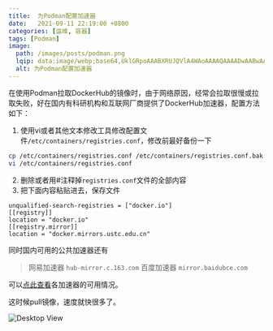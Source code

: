 ```yaml
---
title:  为Podman配置加速器
date:   2021-09-11 22:19:00 +0800
categories: [运维, 容器]
tags: [Podman]
image:
  path: /images/posts/podman.png
  lqip: data:image/webp;base64,UklGRpoAAABXRUJQVlA4WAoAAAAQAAAADwAABwAAQUxQSDIAAAARL0AmbZurmr57yyIiqE8oiG0bejIYEQTgqiDA9vqnsUSI6H+oAERp2HZ65qP/VIAWAFZQOCBCAAAA8AEAnQEqEAAIAAVAfCWkAALp8sF8rgRgAP7o9FDvMCkMde9PK7euH5M1m6VWoDXf2FkP3BqV0ZYbO6NA/VFIAAAA
  alt: 为Podman配置加速器
---
```


在使用Podman拉取DockerHub的镜像时，由于网络原因，经常会拉取很慢或拉取失败，好在国内有科研机构和互联网厂商提供了DockerHub加速器，配置方法如下：

1. 使用vi或者其他文本修改工具修改配置文件`/etc/containers/registries.conf`，修改前最好备份一下
```bash
cp /etc/containers/registries.conf /etc/containers/registries.conf.bak
vi /etc/containers/registries.conf
```

2. 删除或者用#注释掉`registries.conf`文件的全部内容
3. 把下面内容粘贴进去，保存文件
```
unqualified-search-registries = ["docker.io"]
[[registry]]
location = "docker.io"
[[registry.mirror]]
location = "docker.mirrors.ustc.edu.cn"
```
同时国内可用的公共加速器还有
> 网易加速器 `hub-mirror.c.163.com`
> 百度加速器 `mirror.baidubce.com`

可以[点此查看](https://github.com/docker-practice/docker-registry-cn-mirror-test/actions)各加速器的可用情况。

这时候pull镜像，速度就快很多了。

![Desktop View](https://podman.io/assets/images/podman-logo-dark-9ddc71368309ef9bd7163aa5ad850398.png)